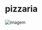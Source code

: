 # pizzaria

![imagem](https://user-images.githubusercontent.com/102030672/208008971-7bc73786-28ee-4096-a11c-7f9d245d7344.jpg)
